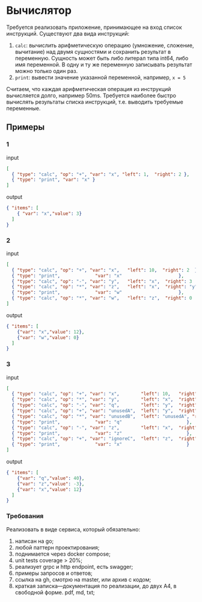 # Вычислятор

Требуется реализовать приложение, принимающее на вход список инструкций.
Существуют два вида инструкций: 
1. `calc`: вычислить арифметическую операцию (умножение, сложение, вычитание) над двумя сущностями и сохранить результат в переменную. Сущность может быть либо литерал типа int64, либо имя переменной. В одну и ту же переменную записывать результат можно только один раз.
2. `print`: вывести значение указанной переменной, например, `x = 5` 

Считаем, что каждая арифметическая операция из инструкций вычисляется долго, например 50ms. 
Требуется наиболее быстро вычислять результаты списка инструкций, т.е. выводить требуемые переменные.


## Примеры 
### 1
input
```json
[
  { "type": "calc", "op": "+", "var": "x", "left": 1,  "right": 2 },
  { "type": "print", "var": "x" }
]
```

output
```json
{ "items": [
    { "var": "x","value": 3} 
  ]
}
```

### 2
input
```json
[
  { "type": "calc", "op": "+", "var": "x",   "left": 10,  "right": 2  },
  { "type": "print",             "var": "x"                     },
  { "type": "calc", "op": "-", "var": "y",   "left": "x",  "right": 3  },
  { "type": "calc", "op": "*", "var": "z",   "left": "x",  "right": "y" },
  { "type": "print",             "var": "w"                     },
  { "type": "calc", "op": "*", "var": "w",   "left": "z",  "right": 0  }
]
```

output
```json
{ "items": [
    {"var": "x","value": 12},
    {"var": "w","value": 0}
  ]
}
```

### 3
input
```json
[
  { "type": "calc", "op": "+", "var": "x",        "left": 10,   "right": 2    },
  { "type": "calc", "op": "*", "var": "y",        "left": "x",  "right": 5    },
  { "type": "calc", "op": "-", "var": "q",        "left": "y",  "right": 20   },
  { "type": "calc", "op": "+", "var": "unusedA",  "left": "y",  "right": 100  },
  { "type": "calc", "op": "*", "var": "unusedB",  "left": "unusedA", "right": 2 },
  { "type": "print",             "var": "q"                        },
  { "type": "calc", "op": "-", "var": "z",        "left": "x",  "right": 15   },
  { "type": "print",             "var": "z"                        },
  { "type": "calc", "op": "+", "var": "ignoreC",  "left": "z",  "right": "y"  },
  { "type": "print",             "var": "x"                        }
]
```

output
```json
{ "items": [
    {"var": "q","value": 40},
    {"var": "z","value": -3},
    {"var": "x","value": 12}
  ]
}
```


### Требования
Реализовать в виде сервиса, который обязательно:
1) написан на go;
2) любой паттерн проектирования;
3) поднимается через docker compose;
4) unit tests coverage > 20%;
5) реализует grpc и http endpoint, есть swagger;
6) примеры запросов и ответов;
7) ссылка на gh, смотрю на master, или архив с кодом;
8) краткая записка—документация по реализации, до двух А4, в свободной форме. pdf, md, txt;